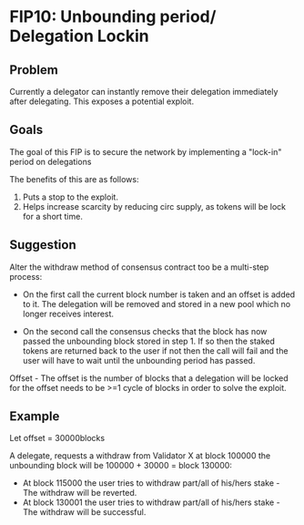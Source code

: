 # FIP10: Unbounding period/ Delegation Lockin

## Problem

Currently a delegator can instantly remove their delegation immediately after delegating. This exposes a potential exploit.

## Goals

The goal of this FIP is to secure the network by implementing a "lock-in" period on delegations 

The benefits of this are as follows:
1. Puts a stop to the exploit.
2. Helps increase scarcity by reducing circ supply, as tokens will be lock for a short time.

## Suggestion

Alter the withdraw method of consensus contract too be a multi-step process:

* On the first call the current block number is taken and an offset is added to it. The delegation will be removed and stored in a new pool which no longer receives interest.
 
* On the second call the consensus checks that the block has now passed the unbounding block stored in step 1. If so then the staked tokens are returned back to the user if not then the call will fail and the user will have to wait until the unbounding period has passed. 

Offset - The offset is the number of blocks that a delegation will be locked for the offset needs to be >=1 cycle of blocks in order to solve the exploit.

## Example

Let offset = 30000blocks

A delegate, requests a withdraw from Validator X at block 100000 the unbounding block will be 100000 + 30000 = block 130000:

* At block 115000 the user tries to withdraw part/all of his/hers stake - The withdraw will be reverted.
* At block 130001 the user tries to withdraw part/all of his/hers stake - The withdraw will be successful.
 